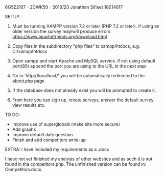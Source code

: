 6G5Z2107 - 2CWK50 - 2019/20
Jonathan Sifleet
18014017

SETUP:
1) Must be running XAMPP version 7.2 or later (PHP 7.2 or later). If using an older version the survey may/will produce errors.
https://www.apachefriends.org/download.html

2) Copy files in the subdirectory "php files" to xampp/htdocs, e.g. C:\xampp\htdocs

3) Open xampp and start Apache and MySQL service. If not using default port(80) append the port you are using to the URL in the next step

4) Go to 'http://localhost/' you will be automatically redirected to the about.php page

5) If the database does not already exist you will be prompted to create it.

6) From here you can sign up, create surveys, answer the default survey view results etc.

TO DO:
- Improve use of superglobals (make site more secure)
- Add graphs
- Improve default date question
- Finish and add competitors write-up

EXTRA:
I have included my requirements as a .docx

I have not yet finished my analysis of other websites and as such it is not found in the competitors.php. The unfinished version can be found in: Competitors.docx.
